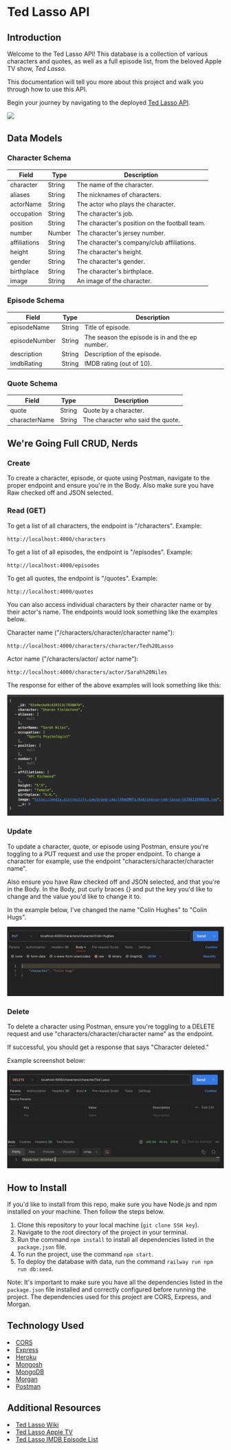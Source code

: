 <h1>Ted Lasso API</h1>

## Introduction

Welcome to the Ted Lasso API! This database is a collection of various characters and quotes, as well as a full episode list, from the beloved Apple TV show, <em>Ted Lasso</em>.

This documentation will tell you more about this project and walk you through how to use this API.

Begin your journey by navigating to the deployed <a href="">Ted Lasso API</a>.

<img src="https://www.apple.com/newsroom/images/product/apple-tv-plus/standard/Apple_Ted-Lasso_hero_09192021_big.jpg.slideshow-xlarge_2x.jpg">

## Data Models

### Character Schema

| Field          | Type    | Description                                   |
| -------------- | ------- | --------------------------------------------- |
| character      | String  | The name of the character.                    |
| aliases        | String  | The nicknames of characters.                  |
| actorName      | String  | The actor who plays the character.            |
| occupation     | String  | The character's job.                          |
| position       | String  | The character's position on the football team. |
| number         | Number  | The character's jersey number.                |
| affiliations   | String  | The character's company/club affiliations.    |
| height         | String  | The character's height.                       |
| gender         | String  | The character's gender.                       |
| birthplace     | String  | The character's birthplace.                   |
| image          | String  | An image of the character.                    |

### Episode Schema

| Field          | Type    | Description                                   |
| -------------- | ------- | --------------------------------------------- |
| episodeName    | String  | Title of episode.                             |
| episodeNumber  | String  | The season the episode is in and the ep number. |
| description    | String  | Description of the episode.                   |
| imdbRating     | String  | IMDB rating (out of 10).                      |

### Quote Schema

| Field          | Type    | Description                                   |
| -------------- | ------- | --------------------------------------------- |
| quote          | String  | Quote by a character.                         |
| characterName  | String  | The character who said the quote.             |


## We're Going Full CRUD, Nerds

### Create

To create a character, episode, or quote using Postman, navigate to the proper endpoint and ensure you're in the Body. Also make sure you have Raw checked off and JSON selected.



### Read (GET)

To get a list of all characters, the endpoint is "/characters". Example:

```
http://localhost:4000/characters
```

To get a list of all episodes, the endpoint is "/episodes". Example:

```
http://localhost:4000/episodes
```

To get all quotes, the endpoint is "/quotes".
Example:

```
http://localhost:4000/quotes
```

You can also access individual characters by their character name or by their actor's name. The endpoints would look something like the examples below.

Character name ("/characters/character/character name"):

```
http://localhost:4000/characters/character/Ted%20Lasso
```

Actor name ("/characters/actor/ actor name"):

```
http://localhost:4000/characters/actor/Sarah%20Niles
```

The response for either of the above examples will look something like this:

<img src="exampleres.png"></img>

### Update

To update a character, quote, or episode using Postman, ensure you're toggling to a PUT request and use the proper endpoint. To change a character for example, use the endpoint "characters/character/character name".

Also ensure you have Raw checked off and JSON selected, and that you're in the Body. In the Body, put curly braces {} and put the key you'd like to change and the value you'd like to change it to.

In the example below, I've changed the name "Colin Hughes" to "Colin Hugs".

<img src="colinHughes.png"></img>

### Delete

To delete a character using Postman, ensure you're toggling to a DELETE request and use "characters/character/character name" as the endpoint. 

If successful, you should get a response that says "Character deleted."

Example screenshot below:

<img src="deleteTed.png"></img>


## How to Install

If you'd like to install from this repo, make sure you have Node.js and npm installed on your machine. Then follow the steps below.

1. Clone this repository to your local machine (`git clone SSH key`).
2. Navigate to the root directory of the project in your terminal.
3. Run the command `npm install` to install all dependencies listed in the `package.json` file.
4. To run the project, use the command `npm start`.
5. To deploy the database with data, run the command `railway run npm run db:seed`.

Note: It's important to make sure you have all the dependencies listed in the `package.json` file installed and correctly configured before running the project. The dependencies used for this project are CORS, Express, and Morgan.



## Technology Used

<li><a href="https://developer.mozilla.org/en-US/docs/Web/HTTP/CORS">CORS</a></li>
<li><a href="https://expressjs.com/">Express</a></li>
<li><a href="https://www.heroku.com/?utm_source=google&utm_medium=paid_search&utm_campaign=amer_heraw&utm_content=general-branded-search-rsa&utm_term=heroku&gad_source=1&gclid=CjwKCAiAxaCvBhBaEiwAvsLmWIODeYAx0sDtALxO4HmrZ01pH2mHJl_tPb6sXLFuT39og4AgMDBlwxoCmb0QAvD_BwE">Heroku</a></li>
<li><a href="https://www.mongodb.com/docs/mongodb-shell/">Mongosh</a></li>
<li><a href="https://www.mongodb.com/docs/mongodb-shell/">MongoDB</a></li>
<li><a href="https://www.npmjs.com/package/morgan">Morgan</a></li>
<li><a href="https://www.postman.com/">Postman</a></li>

## Additional Resources

<li><a href="https://ted-lasso.fandom.com/wiki/Ted_Lasso_Wiki">Ted Lasso Wiki</a></li>
<li><a href="https://tv.apple.com/us/show/ted-lasso/umc.cmc.vtoh0mn0xn7t3c643xqonfzy?mttn3pid=Google%20AdWords&mttnagencyid=a5e&mttncc=US&mttnsiteid=143238&mttnsubad=OUS2019863_1-688167383417-c&mttnsubkw=105373391198__wAojZMzu_&mttnsubplmnt=_adext_">Ted Lasso Apple TV</a></li>
<li><a href="https://www.imdb.com/title/tt10986410/episodes/?season=1">Ted Lasso IMDB Episode List</a></li>



